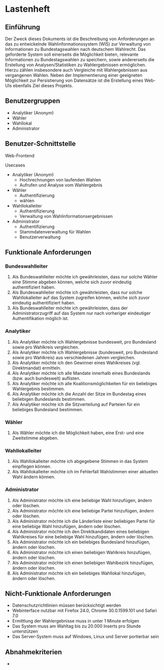 # Lastenheft

## Einführung

Der Zweck dieses Dokuments ist die Beschreibung von Anforderungen an das zu entwickelnde Wahlinformationssystem (WIS) zur Verwaltung von Informationen zu Bundestagswahlen nach deutschem Wahlrecht.
Das geforderte System soll einerseits die Möglichkeit bieten, relevante Informationen zu Bundestagswahlen zu speichern, sowie andererseits die Erstellung von Analysen/Statistiken zu Wahlergebnissen ermöglichen. Hierzu zählen insbesondere auch Vergleiche mit Wahlergebnissen aus vergangenen Wahlen.
Neben der Implementierung einer geeigneten Möglichkeit zur Persistierung von Datensätze ist die Erstellung eines Web-UIs ebenfalls Ziel dieses Projekts.

## Benutzergruppen

- Analytiker (Anonym)
- Wähler
- Wahllokal
- Administrator

## Benutzer-Schnittstelle
Web-Frontend

Usecases

- Analytiker (Anonym)
	- Hochrechnungen von laufenden Wahlen
	- Aufrufen und Analyse vom Wahlergebnis
- Wähler
	- Authentifizierung
	- wählen
- Wahllokalleiter
	- Authentifizierung
	- Verwaltung von Wahlinformationsergebnissen
- Administrator
	- Authentifizierung
	- Stammdatenverwaltung für Wahlen
	- Benutzerverwaltung


## Funktionale Anforderungen

### Bundeswahlleiter

1. Als Bundeswahlleiter möchte ich gewährleisten, dass nur solche Wähler eine Stimme abgeben können, welche sich zuvor eindeutig authentifiziert haben.
2. Als Bundeswahlleiter möchte ich gewährleisten, dass nur solche Wahllokalleiter auf das System zugreifen können, welche sich zuvor eindeutig authentifiziert haben.
3. Als Bundeswahlleiter möchte ich gewährleisten, dass der Administratorzugriff auf das System nur nach vorheriger eindeutiger Authentifikation möglich ist.

### Analytiker

1. Als Analytiker möchte ich Wahlergebnisse bundesweit, pro Bundesland sowie pro Wahlkreis vergleichen.
2. Als Analytiker möchte ich Wahlergebnisse (bundesweit, pro Bundesland sowie pro Wahlkreis) aus verschiedenen Jahren vergleichen.
3. Als Analytiker möchte ich den Gewinner eines Wahlkreises (vgl. Direktmandat) ermitteln.
4. Als Analytiker möchte ich alle Mandate innerhalb eines Bundeslands (bzw. auch bundesweit) auflisten.
5. Als Analytiker möchte ich alle Koalitionsmöglichkeiten für ein beliebiges Wahlergebnis bestimmen.
6. Als Analytiker möchte ich die Anzahl der Sitze im Bundestag eines beliebigen Bundeslands bestimmen.
7. Als Analytiker möchte ich die Sitzverteilung auf Parteien für ein beliebiges Bundesland bestimmen.

### Wähler

1. Als Wähler möchte ich die Möglichkeit haben, eine Erst- und eine Zweitstimme abgeben.

### Wahllokalleiter

1. Als Wahllokalleiter möchte ich abgegebene Stimmen in das System einpflegen können.
2. Als Wahllokalleiter möchte ich im Fehlerfall Wahlstimmen einer aktuellen Wahl ändern können.

### Administrator

1. Als Administrator möchte ich eine beliebige Wahl hinzufügen, ändern oder löschen.
2. Als Administrator möchte ich eine beliebige Partei hinzufügen, ändern oder löschen.
3. Als Administrator möchte ich die Länderliste einer beliebigen Partei für eine beliebige Wahl hinzufügen, ändern oder löschen. 
4. Als Administrator möchte ich den Direktkandidaten eines beliebigen Wahlkreises für eine beliebige Wahl hinzufügen, ändern oder löschen.
5. Als Administrator möchte ich ein beliebiges Bundesland hinzufügen, ändern oder löschen.
6. Als Administrator möchte ich einen beliebigen Wahlkreis hinzufügen, ändern oder löschen.
7. Als Administrator möchte ich einen beliebigen Wahlbezirk hinzufügen, ändern oder löschen.
8. Als Administrator möchte ich ein beliebiges Wahllokal hinzufügen, ändern oder löschen.

## Nicht-Funktionale Anforderungen

- Datenschutzrichtlinien müssen berücksichtigt werden
- Webinterface nutzbar mit Firefox 24.0, Chrome 30.0.1599.101 und Safari 7.0
- Ermittlung der Wahlergebnisse muss in unter 1 Minute erfolgen
- Das System muss am Wahltag bis zu 20.000 Inserts pro Stunde unterstützen
- Das Server-System muss auf Windows, Linux und Server portierbar sein

## Abnahmekriterien

- 